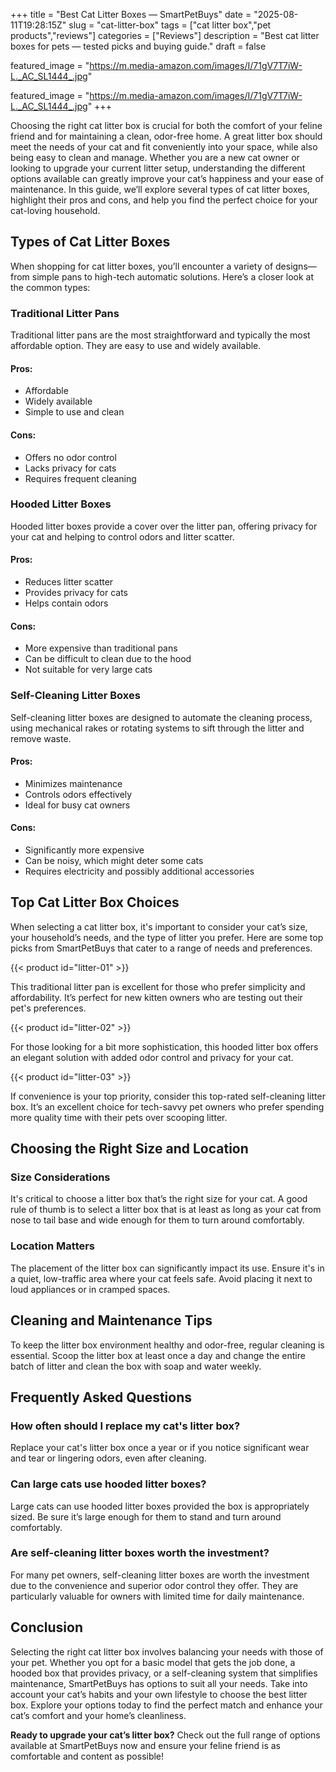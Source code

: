 +++
title = "Best Cat Litter Boxes — SmartPetBuys"
date = "2025-08-11T19:28:15Z"
slug = "cat-litter-box"
tags = ["cat litter box","pet products","reviews"]
categories = ["Reviews"]
description = "Best cat litter boxes for pets — tested picks and buying guide."
draft = false

featured_image = "https://m.media-amazon.com/images/I/71gV7T7iW-L._AC_SL1444_.jpg"

featured_image = "https://m.media-amazon.com/images/I/71gV7T7iW-L._AC_SL1444_.jpg"
+++

Choosing the right cat litter box is crucial for both the comfort of your feline friend and for maintaining a clean, odor-free home. A great litter box should meet the needs of your cat and fit conveniently into your space, while also being easy to clean and manage. Whether you are a new cat owner or looking to upgrade your current litter setup, understanding the different options available can greatly improve your cat’s happiness and your ease of maintenance. In this guide, we’ll explore several types of cat litter boxes, highlight their pros and cons, and help you find the perfect choice for your cat-loving household.

## Types of Cat Litter Boxes

When shopping for cat litter boxes, you’ll encounter a variety of designs—from simple pans to high-tech automatic solutions. Here’s a closer look at the common types:

### Traditional Litter Pans

Traditional litter pans are the most straightforward and typically the most affordable option. They are easy to use and widely available.

#### Pros:
- Affordable
- Widely available
- Simple to use and clean

#### Cons:
- Offers no odor control
- Lacks privacy for cats
- Requires frequent cleaning

### Hooded Litter Boxes

Hooded litter boxes provide a cover over the litter pan, offering privacy for your cat and helping to control odors and litter scatter.

#### Pros:
- Reduces litter scatter
- Provides privacy for cats
- Helps contain odors

#### Cons:
- More expensive than traditional pans
- Can be difficult to clean due to the hood
- Not suitable for very large cats

### Self-Cleaning Litter Boxes

Self-cleaning litter boxes are designed to automate the cleaning process, using mechanical rakes or rotating systems to sift through the litter and remove waste.

#### Pros:
- Minimizes maintenance
- Controls odors effectively
- Ideal for busy cat owners

#### Cons:
- Significantly more expensive
- Can be noisy, which might deter some cats
- Requires electricity and possibly additional accessories

## Top Cat Litter Box Choices

When selecting a cat litter box, it's important to consider your cat’s size, your household’s needs, and the type of litter you prefer. Here are some top picks from SmartPetBuys that cater to a range of needs and preferences.

{{< product id="litter-01" >}}

This traditional litter pan is excellent for those who prefer simplicity and affordability. It’s perfect for new kitten owners who are testing out their pet's preferences.

{{< product id="litter-02" >}}

For those looking for a bit more sophistication, this hooded litter box offers an elegant solution with added odor control and privacy for your cat.

{{< product id="litter-03" >}}

If convenience is your top priority, consider this top-rated self-cleaning litter box. It’s an excellent choice for tech-savvy pet owners who prefer spending more quality time with their pets over scooping litter.

## Choosing the Right Size and Location

### Size Considerations

It's critical to choose a litter box that’s the right size for your cat. A good rule of thumb is to select a litter box that is at least as long as your cat from nose to tail base and wide enough for them to turn around comfortably.

### Location Matters

The placement of the litter box can significantly impact its use. Ensure it's in a quiet, low-traffic area where your cat feels safe. Avoid placing it next to loud appliances or in cramped spaces.

## Cleaning and Maintenance Tips

To keep the litter box environment healthy and odor-free, regular cleaning is essential. Scoop the litter box at least once a day and change the entire batch of litter and clean the box with soap and water weekly.

## Frequently Asked Questions

### How often should I replace my cat's litter box?
Replace your cat's litter box once a year or if you notice significant wear and tear or lingering odors, even after cleaning.

### Can large cats use hooded litter boxes?
Large cats can use hooded litter boxes provided the box is appropriately sized. Be sure it’s large enough for them to stand and turn around comfortably.

### Are self-cleaning litter boxes worth the investment?
For many pet owners, self-cleaning litter boxes are worth the investment due to the convenience and superior odor control they offer. They are particularly valuable for owners with limited time for daily maintenance.

## Conclusion

Selecting the right cat litter box involves balancing your needs with those of your pet. Whether you opt for a basic model that gets the job done, a hooded box that provides privacy, or a self-cleaning system that simplifies maintenance, SmartPetBuys has options to suit all your needs. Take into account your cat’s habits and your own lifestyle to choose the best litter box. Explore your options today to find the perfect match and enhance your cat’s comfort and your home’s cleanliness.

**Ready to upgrade your cat’s litter box?** Check out the full range of options available at SmartPetBuys now and ensure your feline friend is as comfortable and content as possible!